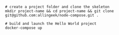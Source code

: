 
    # create a project folder and clone the skeleton
    mkdir project-name && cd project-name && git clone git@github.com:allingeek/node-compose.git .

    # build and launch the Hello World project
    docker-compose up

